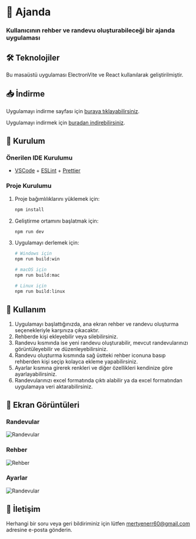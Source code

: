 # 📅 Ajanda

### Kullanıcının rehber ve randevu oluşturabileceği bir ajanda uygulaması


## 🛠️ Teknolojiler

Bu masaüstü uygulaması ElectronVite ve React kullanılarak geliştirilmiştir.

## 📥 İndirme

Uygulamayı indirme sayfası için [buraya tıklayabilirsiniz](https://github.com/Cras15/Ajanda/releases/tag/1.0.0).

Uygulamayı indirmek için [buradan indirebilirsiniz](https://github.com/Cras15/Ajanda/releases/download/1.0.0/Ajanda.Setup.1.0.0.exe).

## 🚀 Kurulum

### Önerilen IDE Kurulumu

- [VSCode](https://code.visualstudio.com/) + [ESLint](https://marketplace.visualstudio.com/items?itemName=dbaeumer.vscode-eslint) + [Prettier](https://marketplace.visualstudio.com/items?itemName=esbenp.prettier-vscode)

### Proje Kurulumu

1. Proje bağımlılıklarını yüklemek için:

    ```bash
    npm install
    ```

2. Geliştirme ortamını başlatmak için:

    ```bash
    npm run dev
    ```

3. Uygulamayı derlemek için:

    ```bash
    # Windows için
    npm run build:win

    # macOS için
    npm run build:mac

    # Linux için
    npm run build:linux
    ```

## 📖 Kullanım

1. Uygulamayı başlattığınızda, ana ekran rehber ve randevu oluşturma seçenekleriyle karşınıza çıkacaktır.
2. Rehberde kişi ekleyebilir veya silebilirsiniz.
3. Randevu kısmında ise yeni randevu oluşturabilir, mevcut randevularınızı görüntüleyebilir ve düzenleyebilirsiniz.
4. Randevu oluşturma kısmında sağ üstteki rehber iconuna basıp rehberden kişi seçip kolayca ekleme yapabilirsiniz.
5. Ayarlar kısmına girerek renkleri ve diğer özellikleri kendinize göre ayarlayabilirsiniz.
6. Randevularınızı excel formatında çıktı alabilir ya da excel formatından uygulamaya veri aktarabilirsiniz.

## 🎨 Ekran Görüntüleri

### Randevular
![Randevular](https://i.hizliresim.com/5o63zwm.jpg)

### Rehber
![Rehber](https://i.hizliresim.com/sucg1g2.jpg)

### Ayarlar
![Randevular](https://i.hizliresim.com/gxh360l.jpg)

## 📧 İletişim

Herhangi bir soru veya geri bildiriminiz için lütfen [mertyenerr60@gmail.com](mailto:mertyenerr60@gmail.com) adresine e-posta gönderin.
